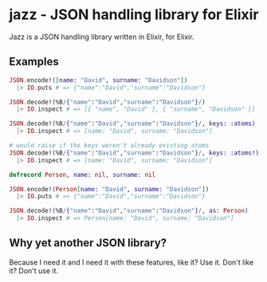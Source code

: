 jazz - JSON handling library for Elixir
=======================================
Jazz is a JSON handling library written in Elixir, for Elixir.

Examples
--------

```elixir
JSON.encode!([name: "David", surname: "Davidson"])
  |> IO.puts # => {"name":"David","surname":"Davidson"}

JSON.decode!(%B/{"name":"David","surname":"Davidson"}/)
  |> IO.inspect # => [{ "name", "David" }, { "surname", "Davidson" }]

JSON.decode!(%B/{"name":"David","surname":"Davidson"}/, keys: :atoms)
  |> IO.inspect # => [name: "David", surname: "Davidson"]

# would raise if the keys weren't already existing atoms
JSON.decode!(%B/{"name":"David","surname":"Davidson"}/, keys: :atoms!)
  |> IO.inspect # => [name: "David", surname: "Davidson"]

defrecord Person, name: nil, surname: nil

JSON.encode!(Person[name: "David", surname: "Davidson"])
  |> IO.puts # => {"name":"David","surname":"Davidson"}

JSON.decode!(%B/{"name":"David","surname":"Davidson"}/, as: Person)
  |> IO.inspect # => Person[name: "David", surname: "Davidson"]
```

Why yet another JSON library?
-----------------------------
Because I need it and I need it with these features, like it? Use it. Don't
like it? Don't use it.
